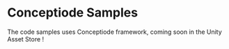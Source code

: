 # Conceptiode Samples
The code samples uses Conceptiode framework, coming soon in the Unity Asset Store !
